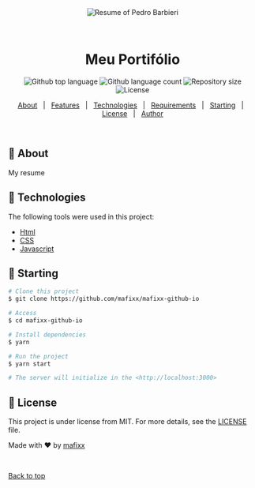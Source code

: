 <div align="center" id="top"> 
  <img src="./.github/app.gif" alt="Resume of Pedro Barbieri" />

  &#xa0;

  <!-- <a href="https://mafixxgithubio.netlify.app">Demo</a> -->
</div>

<h1 align="center">Meu Portifólio</h1>

<p align="center">
  <img alt="Github top language" src="https://img.shields.io/github/languages/top/mafixx/mafixx-github-io?color=56BEB8">

  <img alt="Github language count" src="https://img.shields.io/github/languages/count/mafixx/mafixx-github-io?color=56BEB8">

  <img alt="Repository size" src="https://github.com/mafixx/mafixx.github.io.git">

  <img alt="License" src="https://img.shields.io/github/license/mafixx/mafixx-github-io?color=56BEB8">

  <!-- <img alt="Github issues" src="https://img.shields.io/github/issues/{{YOUR_GITHUB_USERNAME}}/mafixx-github-io?color=56BEB8" /> -->

  <!-- <img alt="Github forks" src="https://img.shields.io/github/forks/{{YOUR_GITHUB_USERNAME}}/mafixx-github-io?color=56BEB8" /> -->

  <!-- <img alt="Github stars" src="https://img.shields.io/github/stars/{{YOUR_GITHUB_USERNAME}}/mafixx-github-io?color=56BEB8" /> -->
</p>

<!-- Status -->

<!-- <h4 align="center"> 
	🚧  Mafixx Github Io 🚀 Under construction...  🚧
</h4> 

<hr> -->

<p align="center">
  <a href="#dart-about">About</a> &#xa0; | &#xa0; 
  <a href="#sparkles-features">Features</a> &#xa0; | &#xa0;
  <a href="#rocket-technologies">Technologies</a> &#xa0; | &#xa0;
  <a href="#white_check_mark-requirements">Requirements</a> &#xa0; | &#xa0;
  <a href="#checkered_flag-starting">Starting</a> &#xa0; | &#xa0;
  <a href="#memo-license">License</a> &#xa0; | &#xa0;
  <a href="https://github.com/mafixx" target="_blank">Author</a>
</p>

<br>

## :dart: About ##

My resume

## :rocket: Technologies ##

The following tools were used in this project:

- [Html](https://www.w3schools.com/html/)
- [CSS](https://www.w3schools.com/css/)
- [Javascript](https://www.w3schools.com/js/)

## :checkered_flag: Starting ##

```bash
# Clone this project
$ git clone https://github.com/mafixx/mafixx-github-io

# Access
$ cd mafixx-github-io

# Install dependencies
$ yarn

# Run the project
$ yarn start

# The server will initialize in the <http://localhost:3000>
```

## :memo: License ##

This project is under license from MIT. For more details, see the [LICENSE](LICENSE.md) file.


Made with :heart: by <a href="https://github.com/mafixx" target="_blank">mafixx</a>

&#xa0;

<a href="#top">Back to top</a>